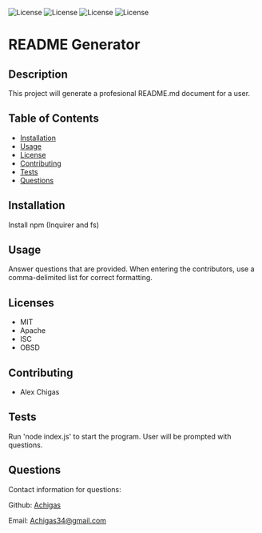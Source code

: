 

![License](https://img.shields.io/static/v1?label=License&message=MIT&color=BLUE) ![License](https://img.shields.io/static/v1?label=License&message=Apache&color=BLUE) ![License](https://img.shields.io/static/v1?label=License&message=ISC&color=BLUE) ![License](https://img.shields.io/static/v1?label=License&message=OBSD&color=BLUE)

# README Generator


## Description
This project will generate a profesional README.md document for a user. 

## Table of Contents

* [Installation](#installation)
* [Usage](#usage)
* [License](#license)
* [Contributing](#contributing)
* [Tests](#tests)
* [Questions](#questions)


## Installation
Install npm (Inquirer and fs)

## Usage
Answer questions that are provided. When entering the contributors, use a comma-delimited list for correct formatting.

## Licenses
* MIT  
* Apache  
* ISC  
* OBSD

## Contributing
* Alex Chigas

## Tests
Run 'node index.js' to start the program. User will be prompted with questions.

## Questions
Contact information for questions:  


Github: [Achigas](https://www.github.com/Achigas)  

Email: Achigas34@gmail.com
